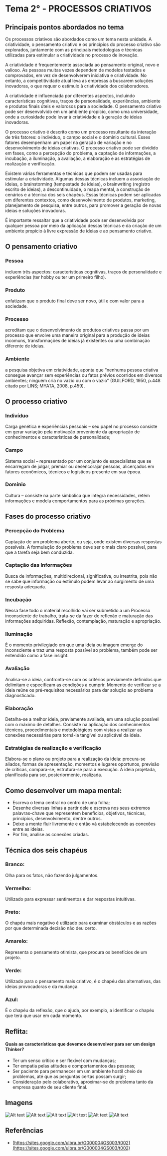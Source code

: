 # Tema 2° - PROCESSOS CRIATIVOS

## Principais pontos abordados no tema

Os processos criativos são abordados como um tema nesta unidade. A criatividade, o pensamento criativo e os princípios do processo criativo são explorados, juntamente com as principais metodologias e técnicas utilizadas para estimular a criatividade no processo de inovação.

A criatividade é frequentemente associada ao pensamento original, novo e valioso. As pessoas muitas vezes dependem de modelos testados e comprovados, em vez de desenvolverem iniciativa e criatividade. No entanto, a competitividade atual leva as empresas a buscarem soluções inovadoras, o que requer o estímulo à criatividade dos colaboradores.

A criatividade é influenciada por diferentes aspectos, incluindo características cognitivas, traços de personalidade, experiências, ambiente e produtos finais úteis e valorosos para a sociedade. O pensamento criativo pode ser desenvolvido em um ambiente propício, como uma universidade, onde a curiosidade pode levar à criatividade e à geração de ideias inovadoras.

O processo criativo é descrito como um processo resultante da interação de três fatores: o indivíduo, o campo social e o domínio cultural. Esses fatores desempenham um papel na geração de variação e no desenvolvimento de ideias criativas. O processo criativo pode ser dividido em fases, como a percepção do problema, a captação de informações, a incubação, a iluminação, a avaliação, a elaboração e as estratégias de realização e verificação.

Existem várias ferramentas e técnicas que podem ser usadas para estimular a criatividade. Algumas dessas técnicas incluem a associação de ideias, o brainstorming (tempestade de ideias), o brainwriting (registro escrito de ideias), a descontinuidade, o mapa mental, a construção de cenários e a técnica dos seis chapéus. Essas técnicas podem ser aplicadas em diferentes contextos, como desenvolvimento de produtos, marketing, planejamento de pesquisa, entre outros, para promover a geração de novas ideias e soluções inovadoras.

É importante ressaltar que a criatividade pode ser desenvolvida por qualquer pessoa por meio da aplicação dessas técnicas e da criação de um ambiente propício à livre expressão de ideias e ao pensamento criativo.

## O pensamento criativo

### Pessoa

incluem três aspectos: características cognitivas, traços de personalidade e experiências (ter hobby ou ter um primeiro filho).

### Produto

enfatizam que o produto final deve ser novo, útil e com valor para a sociedade.

### Processo

acreditam que o desenvolvimento de produtos criativos passa por um processo que envolve uma maneira original para a produção de ideias incomuns, transformações de ideias já existentes ou uma combinação diferente de ideias.

### Ambiente

a pesquisa objetiva em criatividade, aponta que “nenhuma pessoa criativa consegue avançar sem experiências ou fatos prévios ocorridos em diversos ambientes; ninguém cria no vazio ou com o vazio” (GUILFORD, 1950, p.448 citado por LINS; MYATA, 2008, p.459).

## O processo criativo

### Indivíduo

Carga genética e experiências pessoais – seu papel no processo consiste em gerar variação pela motivação proveniente da apropriação de conhecimentos e características de personalidade;

### Campo

Sistema social – representado por um conjunto de especialistas que se encarregam de julgar, premiar ou desencorajar pessoas, alicerçados em fatores econômicos, técnicos e logísticos presente em sua época.

### Domínio

Cultura – consiste na parte simbólica que integra necessidades, retém informações e modela comportamentos para as próximas gerações.

## Fases do processo criativo

### Percepção do Problema

Captação de um problema aberto, ou seja, onde existem diversas respostas possíveis. A formulação do problema deve ser o mais claro possível, para que a tarefa seja bem conduzida.

### Captação das Informações

Busca de informações, multidirecional, significativa, ou irrestrita, pois não se sabe que informação ou estímulo podem levar ao surgimento de uma resposta adequada.

### Incubação

Nessa fase todo o material recolhido vai ser submetido a um Processo inconsciente de trabalho, trata-se da fazer de reflexão e maturação das informações adquiridas. Reflexão, contemplação, maturação e apropriação.

### Iluminação

É o momento privilegiado em que uma ideia ou imagem emerge do inconsciente e traz uma resposta possível ao problema, também pode ser entendido como a fase insight.

### Avaliação

Analisa-se a ideia, confronta-se com os critérios previamente definidos que delimitam e especificam as condições a cumprir. Momento de verificar se a ideia reúne os pré-requisitos necessários para dar solução ao problema diagnosticado.

### Elaboração

Detalha-se a melhor ideia, previamente avaliada, em uma solução possível com o máximo de detalhes. Consiste na aplicação dos conhecimentos técnicos, procedimentais e metodológicos com vistas a realizar as conexões necessárias para torná-la tangível ou aplicável da ideia.

### Estratégias de realização e verificação

Elabora-se o plano ou projeto para a realização da ideia: procura-se aliados, formas de apresentação, momentos e lugares oportunos, previsão de críticas, compara-se, estrutura-se para a execução. A ideia projetada, planificada para ser, posteriormente, realizada.

## Como desenvolver um mapa mental:

- Escreva o tema central no centro de uma folha;
- Desenhe diversas linhas a partir dele e escreva nos seus extremos palavras-chave que representem benefícios, objetivos, técnicas, princípios, desenvolvimento, dentre outros.
- Deixe a mente fluir livremente e então vá estabelecendo as conexões entre as ideias.
- Por fim, analise as conexões criadas.

## Técnica dos seis chapéus

### Branco:

Olha para os fatos, não fazendo julgamentos.

### Vermelho:

Utilizado para expressar sentimentos e dar respostas intuitivas.

### Preto:

O chapéu mais negativo é utilizado para examinar obstáculos e as razões por que determinada decisão não deu certo.

### Amarelo:

Representa o pensamento otimista, que procura os benefícios de um projeto.

### Verde:

Utilizado para o pensamento mais criativo, é o chapéu das alternativas, das ideias provocadoras e da mudança.

### Azul:

É o chapéu da reflexão, que o ajuda, por exemplo, a identificar o chapéu que terá que usar em cada momento.

## Reflita:

#### Quais as características que devemos desenvolver para ser um design Thinker?

- Ter um senso crítico e ser flexível com mudanças;
- Ter empatia pelas atitudes e comportamentos das pessoas;
- Ser paciente para permanecer em um ambiente hostil cheio de problemas, até que as perguntas certas possam surgir;
- Consideração pelo colaborativo, aproximar-se do problema tanto da empresa quanto de seu cliente final.

## Imagens

![Alt text](./../assets/summaries/2/1.png)
![Alt text](./../assets/summaries/2/2.png)
![Alt text](./../assets/summaries/2/3.png)
![Alt text](./../assets/summaries/2/4.png)
![Alt text](./../assets/summaries/2/5.png)
![Alt text](./../assets/summaries/2/6.png)

## Referências

- [https://sites.google.com/ulbra.br/G000004GS003/t002](https://sites.google.com/ulbra.br/G000004GS003/t002)
